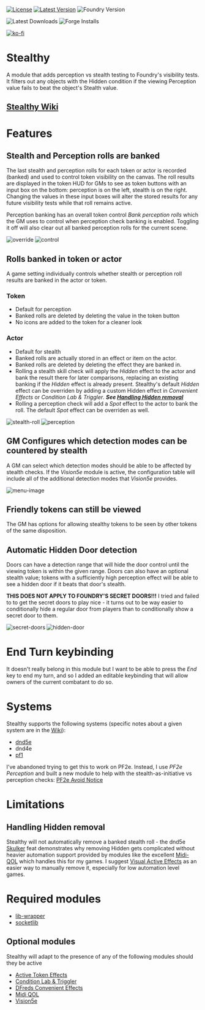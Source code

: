 [![License](https://img.shields.io/github/license/eligarf/stealthy?label=License)](LICENSE)
[![Latest Version](https://img.shields.io/github/v/release/eligarf/stealthy?display_name=tag&sort=semver&label=Latest%20Version)](https://github.com/eligarf/stealthy/releases/latest)
![Foundry Version](https://img.shields.io/endpoint?url=https://foundryshields.com/version?url=https%3A%2F%2Fraw.githubusercontent.com%2Feligarf%2Fstealthy%2Fdev%2Fmodule.json)

![Latest Downloads](https://img.shields.io/github/downloads/eligarf/stealthy/latest/total?color=blue&label=latest%20downloads)
![Forge Installs](https://img.shields.io/badge/dynamic/json?label=Forge%20Installs&query=package.installs&suffix=%25&url=https%3A%2F%2Fforge-vtt.com%2Fapi%2Fbazaar%2Fpackage%2Fstealthy&colorB=4aa94a)

[![ko-fi](https://ko-fi.com/img/githubbutton_sm.svg)](https://ko-fi.com/rule671908)

# Stealthy

A module that adds perception vs stealth testing to Foundry's visibility tests. It filters out any objects with the Hidden condition if the viewing Perception value fails to beat the object's Stealth value.

[Stealthy Wiki](https://github.com/Eligarf/stealthy/wiki)
---
# Features

## Stealth and Perception rolls are banked
The last stealth and perception rolls for each token or actor is recorded (banked) and used to control token visibility on the canvas. The roll results are displayed in the token HUD for GMs to see as token buttons with an input box on the bottom: perception is on the left, stealth is on the right. Changing the values in these input boxes will alter the stored results for any future visibility tests while that roll remains active.

Perception banking has an overall token control *Bank perception rolls* which the GM uses to control when perception check banking is enabled. Toggling it off will also clear out all banked perception rolls for the current scene.

![override](https://user-images.githubusercontent.com/16523503/213258088-73098735-321f-4542-9c8a-433be26cd014.gif)
![control](https://github.com/Eligarf/avoid-notice/assets/16523503/38d512f0-27dc-4eda-9e59-4a14078ba3f4)

## Rolls banked in token or actor 

A game setting individually controls whether stealth or perception roll results are banked in the actor or token.

### Token
* Default for perception
* Banked rolls are deleted by deleting the value in the token button
* No icons are added to the token for a cleaner look

### Actor
* Default for stealth
* Banked rolls are actually stored in an effect or item on the actor.
* Banked rolls are deleted by deleting the effect they are banked in.
* Rolling a stealth skill check will apply the *Hidden* effect to the actor and bank the result there for later comparisons, replacing an existing banking if the *Hidden* effect is already present. Stealthy's default *Hidden* effect can be overriden by adding a custom Hidden effect in *Convenient Effects* or *Condition Lab & Triggler*. ***See [Handling Hidden removal](#handling-hidden-removal)***
* Rolling a perception check will add a *Spot* effect to the actor to bank the roll. The default *Spot* effect can be overriden as well.

![stealth-roll](https://user-images.githubusercontent.com/16523503/209989026-e0d2dad2-8dc1-459c-8824-a2332ce8a9cd.gif)
![perception](https://user-images.githubusercontent.com/16523503/213257350-e382f584-1c5c-41a8-bf00-60705ec89bd0.gif)

## GM Configures which detection modes can be countered by stealth
A GM can select which detection modes should be able to be affected by stealth checks. If the *Vision5e* module is active, the configuration table will include all of the additional detection modes that *Vision5e* provides.

![menu-image](https://github.com/Eligarf/stealthy/assets/16523503/01030283-781c-4cbf-8eaf-07f306a10c2e)

## Friendly tokens can still be viewed
The GM has options for allowing stealthy tokens to be seen by other tokens of the same disposition.

## Automatic Hidden Door detection
Doors can have a detection range that will hide the door control until the viewing token is within the given range. Doors can also have an optional stealth value; tokens with a sufficiently high perception effect will be able to see a hidden door if it beats that door's stealth. 

**THIS DOES NOT APPLY TO FOUNDRY'S SECRET DOORS!!!** I tried and failed to to get the secret doors to play nice - it turns out to be way easier to conditionally hide a regular door from players than to conditionally show a secret door to them.

![secret-doors](https://user-images.githubusercontent.com/16523503/212574216-6cc5b0ad-f432-441e-b11a-f4aa2b15cbd1.gif)
![hidden-door](https://user-images.githubusercontent.com/16523503/217671740-41aa7832-d495-49da-a149-948ebb6ccb2a.PNG)

# End Turn keybinding
It doesn't really belong in this module but I want to be able to press the *End* key to end my turn, and so I added an editable keybinding that will allow owners of the current combatant to do so.

# Systems
Stealthy supports the following systems (specific notes about a given system are in the [Wiki](https://github.com/Eligarf/stealthy/wiki)):
- [dnd5e](https://github.com/Eligarf/stealthy/wiki/D&D-5e)
- dnd4e
- [pf1](https://github.com/Eligarf/stealthy/wiki/Pathfinder-1e)

I've abandoned trying to get this to work on PF2e. Instead, I use *PF2e Perception* and built a new module to help with the stealth-as-initiative vs perception checks: [PF2e Avoid Notice](https://foundryvtt.com/packages/pf2e-avoid-notice) 

# Limitations

## Handling Hidden removal
Stealthy will not automatically remove a banked stealth roll - the dnd5e [Skulker](https://www.dndbeyond.com/feats/skulker) feat demonstrates why removing Hidden gets complicated without heavier automation support provided by modules like the excellent [Midi-QOL](https://foundryvtt.com/packages/midi-qol) which handles this for my games. I suggest [Visual Active Effects](https://foundryvtt.com/packages/visual-active-effects) as an easier way to manually remove it, especially for low automation level games. 

# Required modules
* [lib-wrapper](https://foundryvtt.com/packages/lib-wrapper)
* [socketlib](https://github.com/manuelVo/foundryvtt-socketlib)
## Optional modules
Stealthy will adapt to the presence of any of the following modules should they be active
* [Active Token Effects](https://foundryvtt.com/packages/ATL)
* [Condition Lab & Triggler](https://foundryvtt.com/packages/condition-lab-triggler)
* [DFreds Convenient Effects](https://foundryvtt.com/packages/dfreds-convenient-effects)
* [Midi QOL](https://foundryvtt.com/packages/midi-qol)
* [Vision5e](https://foundryvtt.com/packages/vision-5e)
